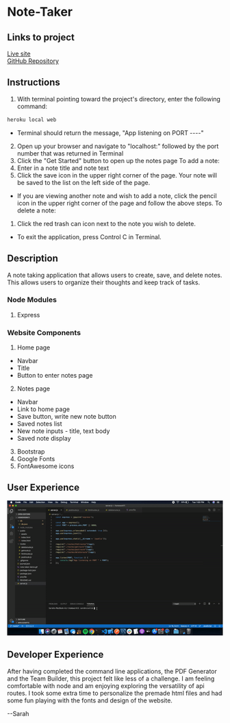 # Note-Taker

## Links to project

[Live site](https://aqueous-journey-39158.herokuapp.com/)  
[GitHub Repository](https://github.com/svivoli/Note-Taker)

## Instructions

1. With terminal pointing toward the project's directory, enter the following command:
```sh
heroku local web
```
- Terminal should return the message, "App listening on PORT ----"
2. Open up your browser and navigate to "localhost:" followed by the port number that was returned in Terminal
3. Click the "Get Started" button to open up the notes page
To add a note:
1. Enter in a note title and note text
2. Click the save icon in the upper right corner of the page. Your note will be saved to the list on the left side of the page.
* If you are viewing another note and wish to add a note, click the pencil icon in the upper right corner of the page and follow the above steps.
To delete a note:
1. Click the red trash can icon next to the note you wish to delete.
* To exit the application, press Control C in Terminal. 

## Description

A note taking application that allows users to create, save, and delete notes. This allows users to organize their thoughts and keep track of tasks.

### Node Modules

1. Express

### Website Components

1. Home page
- Navbar
- Title
- Button to enter notes page
2. Notes page
- Navbar
- Link to home page
- Save button, write new note button
- Saved notes list
- New note inputs - title, text body
- Saved note display
3. Bootstrap
4. Google Fonts
5. FontAwesome icons

## User Experience

![Gif](note-taker.gif)

## Developer Experience

After having completed the command line applications, the PDF Generator and the Team Builder, this project felt like less of a challenge. I am feeling comfortable with node and am enjoying exploring the versatility of api routes. I took some extra time to personalize the premade html files and had some fun playing with the fonts and design of the website. 

--Sarah




